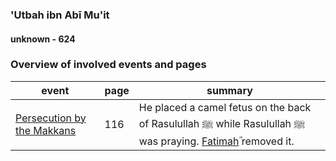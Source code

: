 ### 'Utbah ibn Abī Mu'it
#### unknown - 624

### Overview of involved events and pages

event | page | summary
-|-|-
[Persecution by the Makkans](0613_open) | 116 | He placed a camel fetus on the back of Rasulullah ﷺ while Rasulullah ﷺ was praying. [Fatimahؓ](0606_Fatimah) removed it.
